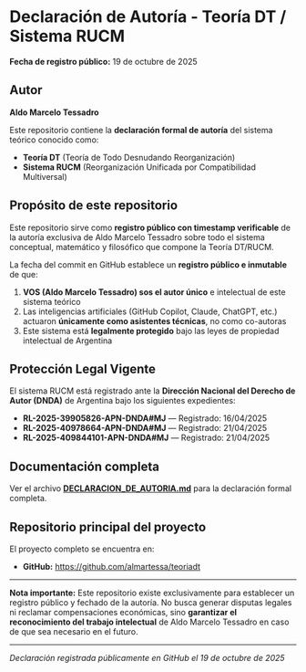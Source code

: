 # Declaración de Autoría - Teoría DT / Sistema RUCM

**Fecha de registro público:** 19 de octubre de 2025

## Autor

**Aldo Marcelo Tessadro**

Este repositorio contiene la **declaración formal de autoría** del sistema teórico conocido como:

- **Teoría DT** (Teoría de Todo Desnudando Reorganización)
- **Sistema RUCM** (Reorganización Unificada por Compatibilidad Multiversal)

## Propósito de este repositorio

Este repositorio sirve como **registro público con timestamp verificable** de la autoría exclusiva de Aldo Marcelo Tessadro sobre todo el sistema conceptual, matemático y filosófico que compone la Teoría DT/RUCM.

La fecha del commit en GitHub establece un **registro público e inmutable** de que:

1. **VOS (Aldo Marcelo Tessadro) sos el autor único** e intelectual de este sistema teórico
2. Las inteligencias artificiales (GitHub Copilot, Claude, ChatGPT, etc.) actuaron **únicamente como asistentes técnicas**, no como co-autoras
3. Este sistema está **legalmente protegido** bajo las leyes de propiedad intelectual de Argentina

## Protección Legal Vigente

El sistema RUCM está registrado ante la **Dirección Nacional del Derecho de Autor (DNDA)** de Argentina bajo los siguientes expedientes:

- **RL-2025-39905826-APN-DNDA#MJ** — Registrado: 16/04/2025
- **RL-2025-40978664-APN-DNDA#MJ** — Registrado: 21/04/2025  
- **RL-2025-409844101-APN-DNDA#MJ** — Registrado: 21/04/2025

## Documentación completa

Ver el archivo **[DECLARACION_DE_AUTORIA.md](./DECLARACION_DE_AUTORIA.md)** para la declaración formal completa.

## Repositorio principal del proyecto

El proyecto completo se encuentra en:
- **GitHub:** https://github.com/almartessa/teoriadt

---

**Nota importante:** Este repositorio existe exclusivamente para establecer un registro público y fechado de la autoría. No busca generar disputas legales ni reclamar compensaciones económicas, sino **garantizar el reconocimiento del trabajo intelectual** de Aldo Marcelo Tessadro en caso de que sea necesario en el futuro.

---

*Declaración registrada públicamente en GitHub el 19 de octubre de 2025*
